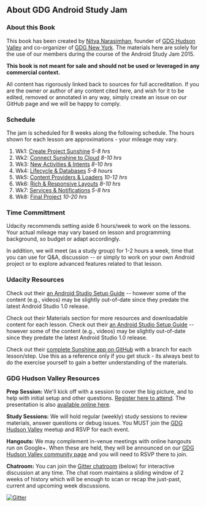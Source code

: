 
## About GDG Android Study Jam

### **About this Book**
This book has been created by [Nitya Narasimhan](http://www.google.com/+NityaNarasimhan), founder of [GDG Hudson Valley](http://www.meetup.com/gdg-hudson-valley/) and co-organizer of [GDG New York](http://www.meetup.com/NYC-GDG/). The materials here are solely for the use of our members during the course of the Android Study Jam 2015.

**This book is not meant for sale and should not be used or leveraged in any commercial context.**

All content has rigorously linked back to sources for full accreditation. If you are the owner or author of any content cited here, and wish for it to be edited, removed or annotated in any way, simply create an issue on our GitHub page and we will be happy to comply.

### **Schedule**

The jam is scheduled for 8 weeks along the following schedule. The hours shown for each lesson are approximations - your mileage may vary.

1. Wk1: [Create Project Sunshine](https://www.udacity.com/course/viewer#!/c-ud853/l-1395568821) *5-8 hrs*
2. Wk2: [Connect Sunshine to Cloud](https://www.udacity.com/course/viewer#!/c-ud853/l-1469948762) *8-10 hrs*
3. Wk3: [New Activities & Intents](https://www.udacity.com/course/viewer#!/c-ud853/l-1474559101) *8-10 hrs*
4. Wk4: [Lifecycle & Databases](https://www.udacity.com/course/viewer#!/c-ud853/l-1639338560) *5-8 hours*
5. Wk5: [Content Providers & Loaders](https://www.udacity.com/course/viewer#!/c-ud853/l-1576308909) *10-12 hrs*
6. Wk6: [Rich & Responsive Layouts](https://www.udacity.com/course/viewer#!/c-ud853/l-1623168625) *8-10 hrs*
7. Wk7: [Services & Notifications](https://www.udacity.com/course/viewer#!/c-ud853/l-1614738811) *5-8 hrs*
8. Wk8: [Final Project](https://www.udacity.com/course/viewer#!/c-ud853/l-1938208734) *10-20 hrs*

### **Time Committment**

Udacity recommends setting aside 6 hours/week to work on the lessons. Your actual mileage may vary based on lesson and programming background, so budget or adapt accordingly.

In addition, we will meet (as a study group) for 1-2 hours a week, time that you can use for Q&A, discussion -- or simply to work on your own Android project or to explore advanced features related to that lesson.


### Udacity Resources

Check out their [an Android Studio Setup Guide](https://storage.googleapis.com/supplemental_media/udacityu/1395568821/AndroidStudioSetupGuide.pdf) -- however some of the content (e.g., videos) may be slightly out-of-date since they predate the latest Android Studio 1.0 release.

Check out their Materials section for more resources and downloadable content for each lesson.
Check out their [an Android Studio Setup Guide](https://storage.googleapis.com/supplemental_media/udacityu/1395568821/AndroidStudioSetupGuide.pdf) -- however some of the content (e.g., videos) may be slightly out-of-date since they predate the latest Android Studio 1.0 release.

Check out their [complete Sunshine app on GitHub](https://github.com/udacity/Sunshine) with a branch for each lesson/step. Use this as a reference only if you get stuck - its always best to do the exercise yourself to gain a better understanding of the materials.

### GDG Hudson Valley Resources

**Prep Session:** We'll kick off with a session to cover the big picture, and to help with initial setup and other questions. [Register here to attend](http://www.meetup.com/gdg-hudson-valley/events/219282068/). The presentation is also [available online here](http://bit.ly/androidjamprep).

**Study Sessions:** We will hold regular (weekly) study sessions to review materials, answer questions or debug issues. You MUST join the [GDG Hudson Valley](http://www.meetup.com/gdg-hudson-valley/) meetup and RSVP for each event.

**Hangouts:** We may complement in-venue meetings with online hangouts run on Google+. When these are held, they will be announced on our [GDG Hudson Valley community page](https://plus.google.com/u/0/b/116637480947982055865/communities/102846463613728256642) and you will need to RSVP there to join.

**Chatroom:** You can join the [Gitter chatroom](https://gitter.im/gdg-hudson-valley/android-guide) (below) for interactive discussion at any time. The chat room maintains a sliding window of 2 weeks of history which will be enough to scan or recap the just-past, current and upcoming week discussions.

[![Gitter](https://badges.gitter.im/Join%20Chat.svg)](https://gitter.im/gdg-hudson-valley/android-guide?utm_source=badge&utm_medium=badge&utm_campaign=pr-badge&utm_content=badge)
